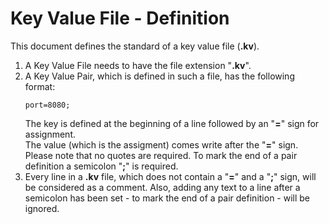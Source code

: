 # Key Value File - Definition #

This document defines the standard of a key value file (__.kv__).

1. A Key Value File needs to have the file extension "__.kv__".
2. A Key Value Pair, which is defined in such a file, has the following format:
   ```
   port=8080;
   ```
   The key is defined at the beginning of a line followed by an "__=__" sign for assignment.  
   The value (which is the assigment) comes write after the "__=__" sign. Please note that no quotes are required.
   To mark the end of a pair definition a semicolon "__;__" is required.
3. Every line in a __.kv__ file, which does not contain a "__=__" and a "__;__" sign, will be considered as a comment. Also, adding any text to a line after a semicolon has been set - to mark the end of a pair definition - will be ignored.
